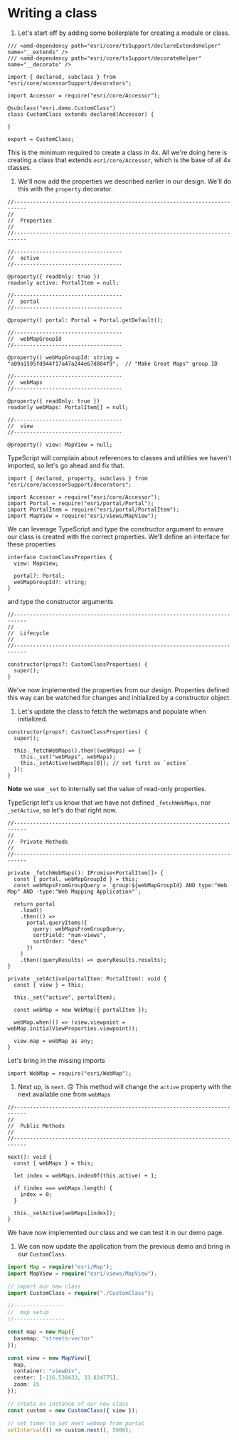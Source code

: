 # Writing a class

1.  Let's start off by adding some boilerplate for creating a module or class.

```
/// <amd-dependency path="esri/core/tsSupport/declareExtendsHelper" name="__extends" />
/// <amd-dependency path="esri/core/tsSupport/decorateHelper" name="__decorate" />

import { declared, subclass } from "esri/core/accessorSupport/decorators";

import Accessor = require("esri/core/Accessor");

@subclass("esri.demo.CustomClass")
class CustomClass extends declared(Accessor) {

}

export = CustomClass;
```

This is the minimum required to create a class in 4x. All we're doing here is creating a class that extends `esri/core/Accessor`, which is the base of all 4x classes.

1.  We'll now add the properties we described earlier in our design. We'll do this with the `property` decorator.

```tsx
//--------------------------------------------------------------------------
//
//  Properties
//
//--------------------------------------------------------------------------

//----------------------------------
//  active
//----------------------------------

@property({ readOnly: true })
readonly active: PortalItem = null;

//----------------------------------
//  portal
//----------------------------------

@property() portal: Portal = Portal.getDefault();

//----------------------------------
//  webMapGroupId
//----------------------------------

@property() webMapGroupId: string = "a09a1595fd944f17a47a244e67d804f9";  // "Make Great Maps" group ID

//----------------------------------
//  webMaps
//----------------------------------

@property({ readOnly: true })
readonly webMaps: PortalItem[] = null;

//----------------------------------
//  view
//----------------------------------

@property() view: MapView = null;
```

TypeScript will complain about references to classes and utilities we haven't imported, so let's go ahead and fix that.

```tsx
import { declared, property, subclass } from "esri/core/accessorSupport/decorators";

import Accessor = require("esri/core/Accessor");
import Portal = require("esri/portal/Portal");
import PortalItem = require("esri/portal/PortalItem");
import MapView = require("esri/views/MapView");
```

We can leverage TypeScript and type the constructor argument to ensure our class is created with the correct properties. We'll define an interface for these properties

```tsx
interface CustomClassProperties {
  view: MapView;

  portal?: Portal;
  webMapGroupId?: string;
}
```

and type the constructor arguments

```tsx
//--------------------------------------------------------------------------
//
//  Lifecycle
//
//--------------------------------------------------------------------------

constructor(props?: CustomClassProperties) {
  super();
}
```

We've now implemented the properties from our design. Properties defined this way can be watched for changes and initialized by a constructor object.

1.  Let's update the class to fetch the webmaps and populate when initialized.

```tsx
constructor(props?: CustomClassProperties) {
  super();

  this._fetchWebMaps().then((webMaps) => {
    this._set("webMaps", webMaps);
    this._setActive(webMaps[0]); // set first as `active`
  });
}
```

**Note** we use `_set` to internally set the value of read-only properties.

TypeScript let's us know that we have not defined `_fetchWebMaps`, nor `_setActive`, so let's do that right now.

```tsx
//--------------------------------------------------------------------------
//
//  Private Methods
//
//--------------------------------------------------------------------------

private _fetchWebMaps(): IPromise<PortalItem[]> {
  const { portal, webMapGroupId } = this;
  const webMapsFromGroupQuery = `group:${webMapGroupId} AND type:"Web Map" AND -type:"Web Mapping Application"`;

  return portal
    .load()
    .then(() =>
      portal.queryItems({
        query: webMapsFromGroupQuery,
        sortField: "num-views",
        sortOrder: "desc"
      })
    )
    .then((queryResults) => queryResults.results);
}

private _setActive(portalItem: PortalItem): void {
  const { view } = this;

  this._set("active", portalItem);

  const webMap = new WebMap({ portalItem });

  webMap.when(() => (view.viewpoint = webMap.initialViewProperties.viewpoint));

  view.map = webMap as any;
}
```

Let's bring in the missing imports

```tsx
import WebMap = require("esri/WebMap");
```

1.  Next up, is `next`. 🙃 This method will change the `active` property with the next available one from `webMaps`

```tsx
//--------------------------------------------------------------------------
//
//  Public Methods
//
//--------------------------------------------------------------------------

next(): void {
  const { webMaps } = this;

  let index = webMaps.indexOf(this.active) + 1;

  if (index === webMaps.length) {
    index = 0;
  }

  this._setActive(webMaps[index]);
}
```

We have now implemented our class and we can test it in our demo page.

1.  We can now update the application from the previous demo and bring in our `CustomClass`.

```ts
import Map = require("esri/Map");
import MapView = require("esri/views/MapView");

// import our new class
import CustomClass = require("./CustomClass");

//----------------
//  map setup
//----------------

const map = new Map({
  basemap: "streets-vector"
});

const view = new MapView({
  map,
  container: "viewDiv",
  center: [-116.538433, 33.824775],
  zoom: 15
});

// create an instance of our new class
const custom = new CustomClass({ view });

// set timer to set next webmap from portal
setInterval(() => custom.next(), 5000);
```

